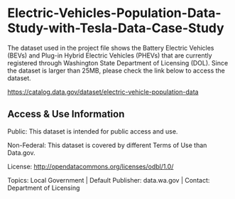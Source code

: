 # Electric-Vehicles-Population-Data-Study-with-Tesla-Data-Case-Study

The dataset used in the project file shows the Battery Electric Vehicles (BEVs) and Plug-in Hybrid Electric Vehicles (PHEVs) that are currently registered through Washington State Department of Licensing (DOL).
Since the dataset is larger than 25MB, please check the link below to access the dataset.

https://catalog.data.gov/dataset/electric-vehicle-population-data

## Access & Use Information

Public: This dataset is intended for public access and use.

Non-Federal: This dataset is covered by different Terms of Use than Data.gov.

License: http://opendatacommons.org/licenses/odbl/1.0/

Topics: Local Government | Default Publisher: data.wa.gov | Contact: Department of Licensing
